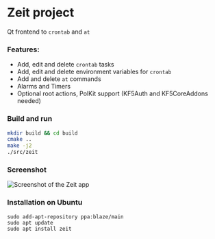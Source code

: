 # Zeit project
 Qt frontend to `crontab` and `at`

### Features: ###
* Add, edit and delete `crontab` tasks
* Add, edit and delete environment variables for `crontab`
* Add and delete `at` commands
* Alarms and Timers
* Optional root actions, PolKit support (KF5Auth and KF5CoreAddons needed)

### Build and run ###
```bash
mkdir build && cd build
cmake ..
make -j2
./src/zeit
```

### Screenshot ###
![Screenshot of the Zeit app](https://lh3.googleusercontent.com/-Ju_EuEcBNcY/V63bFFcrWJI/AAAAAAAAAiQ/Uz0SAuiMpTgs0ncY5B988chnFboTqRgpQCL0B/s0/zeit.png)

### Installation on Ubuntu ###
```
sudo add-apt-repository ppa:blaze/main
sudo apt update
sudo apt install zeit
```
